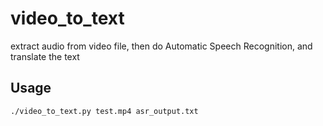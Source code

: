 # video_to_text

extract audio from video file, then do Automatic Speech Recognition, and translate the text

## Usage

```bash
./video_to_text.py test.mp4 asr_output.txt
```